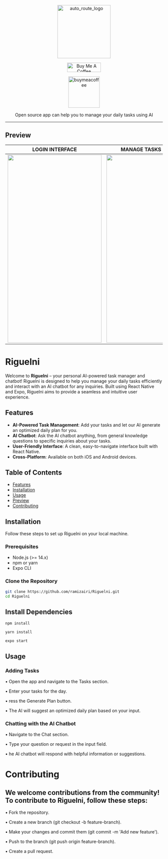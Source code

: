 ﻿<p align="center">
  <img src="https://github.com/ramizairi/Riguelni/assets/121579805/57a4c809-c301-4d75-ac7c-c9aac5626a7b" height="170" alt="auto_route_logo">
</p>


<p align="center">
  <a href="https://buymeacoffee.com/ramizairi" target="_blank">
    <img src="https://cdn.buymeacoffee.com/buttons/v2/default-yellow.png" alt="Buy Me A Coffee" height="30px" width= "108px">
  </a>
</p>
<p align="center">
  <img src="https://github.com/ramizairi/Riguelni/assets/121579805/51ebdce7-86fe-450e-8270-5d536f8123f8" alt="buymeacoffee" height="100px" width="100px">
</p>
<p align="center">
Open source app can help you to manage your daily tasks using AI
</p>

---

## Preview

|                                                          LOGIN INTERFACE                                                          |                                                        MANAGE TASKS EXEMPLE                                                        |                                                         CHAT WITH AI EXEMPLE                                                         |
| :------------------------------------------------------------------------------------------------------------------------------------------: | :-----------------------------------------------------------------------------------------------------------------------------------------: | :-----------------------------------------------------------------------------------------------------------------------------------------: |
| <img src='https://github.com/ramizairi/Riguelni/assets/121579805/79b34b94-fb3b-4cc5-bee3-60499c7e4297' height='600' width='300' /> | <img src='https://github.com/ramizairi/Riguelni/assets/121579805/8966e48d-c3cb-4ef8-81b2-0761436dd723' height='600' width='300'/> | <img src='https://github.com/ramizairi/Riguelni/assets/121579805/47df8894-b4ad-4db4-ba25-047f792b6fdc' height='600' width='300'/> |

# Riguelni

Welcome to **Riguelni** – your personal AI-powered task manager and chatbot! Riguelni is designed to help you manage your daily tasks efficiently and interact with an AI chatbot for any inquiries. Built using React Native and Expo, Riguelni aims to provide a seamless and intuitive user experience.

## Features

- **AI-Powered Task Management**: Add your tasks and let our AI generate an optimized daily plan for you.
- **AI Chatbot**: Ask the AI chatbot anything, from general knowledge questions to specific inquiries about your tasks.
- **User-Friendly Interface**: A clean, easy-to-navigate interface built with React Native.
- **Cross-Platform**: Available on both iOS and Android devices.

## Table of Contents

- [Features](#features)
- [Installation](#installation)
- [Usage](#usage)
- [Preview](#preview)
- [Contributing](#contributing)

## Installation

Follow these steps to set up Riguelni on your local machine.

### Prerequisites

- Node.js (>= 14.x)
- npm or yarn
- Expo CLI

### Clone the Repository

```bash
git clone https://github.com/ramizairi/Riguelni.git
cd Riguelni
```
## Install Dependencies

```Using npm
npm install
```

```Or using yarn
yarn install
```

```Start the Expo Server
expo start
```

## Usage

### Adding Tasks

  • Open the app and navigate to the Tasks section.
  
  • Enter your tasks for the day.
  
  • ress the Generate Plan button.
  
  • The AI will suggest an optimized daily plan based on your input.
  
### Chatting with the AI Chatbot

  • Navigate to the Chat section.
  
  • Type your question or request in the input field.
  
  • he AI chatbot will respond with helpful information or suggestions.

# Contributing

## We welcome contributions from the community! To contribute to Riguelni, follow these steps:

  • Fork the repository.
  
  • Create a new branch (git checkout -b feature-branch).
  
  • Make your changes and commit them (git commit -m 'Add new feature').
  
  • Push to the branch (git push origin feature-branch).
  
  • Create a pull request.
  
